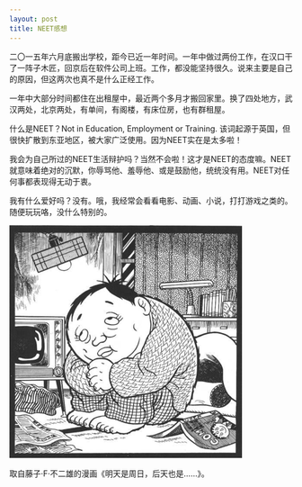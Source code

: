 ```yaml
---
layout: post
title: NEET感想
---
```



二〇一五年六月底搬出学校，距今已近一年时间。一年中做过两份工作，在汉口干了一阵子木匠，回京后在软件公司上班。工作，都没能坚持很久。说来主要是自己的原因，但这两次也真不是什么正经工作。

一年中大部分时间都住在出租屋中，最近两个多月才搬回家里。换了四处地方，武汉两处，北京两处，有单间，有阁楼，有床位房，也有群租屋。

什么是NEET？Not in Education, Employment or Training. 该词起源于英国，但很快扩散到东亚地区，被大家广泛使用。因为NEET实在是太多啦！

我会为自己所过的NEET生活辩护吗？当然不会啦！这才是NEET的态度嘛。NEET就意味着绝对的沉默，你辱骂他、羞辱他、或是鼓励他，统统没有用。NEET对任何事都表现得无动于衷。

我有什么爱好吗？没有。哦，我经常会看看电影、动画、小说，打打游戏之类的。随便玩玩咯，没什么特别的。

![NEET](/images/neet.png)

取自藤子·F·不二雄的漫画《明天是周日，后天也是……》。

